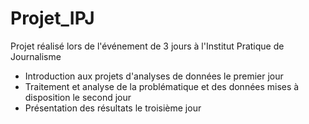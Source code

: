 # Projet_IPJ
Projet réalisé lors de l'événement de 3 jours à l'Institut Pratique de Journalisme 
  - Introduction aux projets d'analyses de données le premier jour
  - Traitement et analyse de la problématique et des données mises à disposition le second jour
  - Présentation des résultats le troisième jour
